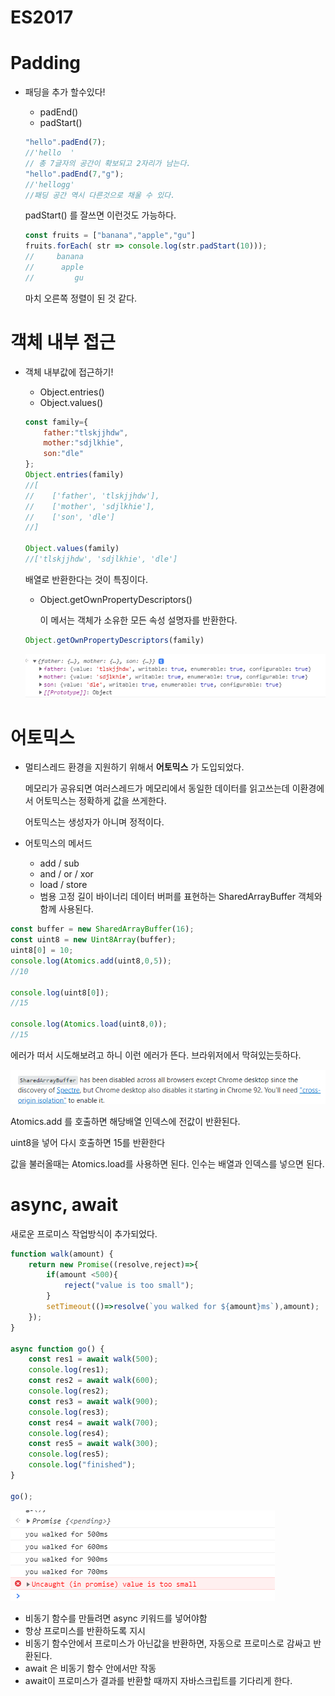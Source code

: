 # ES2017



# Padding

- 패딩을 추가 할수있다!

  - padEnd()
  - padStart()

  ```javascript
  "hello".padEnd(7);
  //'hello  '
  // 총 7글자의 공간이 확보되고 2자리가 남는다.
  "hello".padEnd(7,"g");
  //'hellogg'
  //패딩 공간 역시 다른것으로 채울 수 있다.
  ```

  padStart() 를 잘쓰면 이런것도 가능하다.

  ```javascript
  const fruits = ["banana","apple","gu"]
  fruits.forEach( str => console.log(str.padStart(10)));
  //     banana
  //      apple
  //         gu
  ```

  마치 오른쪽 정렬이 된 것 같다.



# 객체 내부 접근

- 객체 내부값에 접근하기!

  - Object.entries()
  - Object.values()

  ```javascript
  const family={
      father:"tlskjjhdw",
      mother:"sdjlkhie",
      son:"dle"
  };
  Object.entries(family)
  //[
  //	['father', 'tlskjjhdw'],
  //	['mother', 'sdjlkhie'],
  //	['son', 'dle']
  //]
  
  Object.values(family)
  //['tlskjjhdw', 'sdjlkhie', 'dle']
  ```

  배열로 반환한다는 것이 특징이다.

  - Object.getOwnPropertyDescriptors()

    이 메서는 객체가 소유한 모든 속성 설명자를 반환한다.

  ```javascript
  Object.getOwnPropertyDescriptors(family)
  ```

  ![image-20210911231143170](ES2017.assets/image-20210911231143170.png)



# 어토믹스

- 멀티스레드 환경을 지원하기 위해서 **어토믹스** 가 도입되었다.

  메모리가 공유되면 여러스레드가 메모리에서 동일한 데이터를 읽고쓰는데 이환경에서 어토믹스는 정확하게 값을 쓰게한다.
  
  어토믹스는 생성자가 아니며 정적이다.
  
- 어토믹스의 메서드

  - add / sub
  - and / or / xor
  - load / store
  - 범용 고정 길이 바이너리 데이터 버퍼를 표현하는 SharedArrayBuffer 객체와 함께 사용된다.

```javascript
const buffer = new SharedArrayBuffer(16);
const uint8 = new Uint8Array(buffer);
uint8[0] = 10;
console.log(Atomics.add(uint8,0,5));
//10

console.log(uint8[0]);
//15

console.log(Atomics.load(uint8,0));
//15
```

에러가 떠서 시도해보려고 하니 이런 에러가 뜬다. 브라위저에서 막혀있는듯하다.

![image-20210912231856366](ES2017.assets/image-20210912231856366.png)



Atomics.add 를 호출하면 해당배열 인덱스에 전값이 반환된다.

uint8을 넣어 다시 호출하면 15를 반환한다



값을 불러올때는 Atomics.load를 사용하면 된다. 인수는 배열과 인덱스를 넣으면 된다.





# async, await

새로운 프로미스 작업방식이 추가되었다.



```javascript
function walk(amount) {
    return new Promise((resolve,reject)=>{
        if(amount <500){
            reject("value is too small");
        }
        setTimeout(()=>resolve(`you walked for ${amount}ms`),amount);
    });
}

async function go() {
    const res1 = await walk(500);
    console.log(res1);
    const res2 = await walk(600);
    console.log(res2);
    const res3 = await walk(900);
    console.log(res3);
    const res4 = await walk(700);
    console.log(res4);
    const res5 = await walk(300);
    console.log(res5);
    console.log("finished");
}

go();

```

![image-20210914231142261](ES2017.assets/image-20210914231142261.png)

- 비동기 함수를 만들려면 async 키워드를 넣어야함
- 항상 프로미스를 반환하도록 지시
- 비동기 함수안에서 프로미스가 아닌값을 반환하면, 자동으로 프로미스로 감싸고 반환된다.
- await 은 비동기 함수 안에서만 작동
- await이 프로미스가 결과를 반환할 때까지 자바스크립트를 기다리게 한다.

